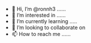 - 👋 Hi, I’m @ronnh3 ......
- 👀 I’m interested in ......
- 🌱 I’m currently learning .....
- 💞️ I’m looking to collaborate on 
- 📫 How to reach me ......

<!---
ronnh3/ronnh3 is a ✨ special ✨ repository because its `README.md` (this file) appears on your GitHub profile.
You can click the Preview link to take a look at your changes.
--->
